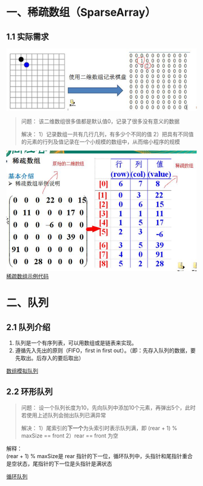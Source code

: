 # 一、稀疏数组（SparseArray）
## 1.1 实际需求
![稀疏数组实际需求.png](img/01-稀疏数组实际需求.png)   
> 问题：
> 该二维数组很多值都是默认值0，记录了很多没有意义的数据
> 
> 解决：
> 1）记录数组一共有几行几列，有多少个不同的值
> 2）把具有不同值的元素的行列及值记录在一个小规模的数组中，从而缩小程序的规模
> 

![稀疏数组示意图.png](img/02-稀疏数组示意图.png)   
[稀疏数组示例代码](../src/_01稀疏数组和队列/_01稀疏数组/SparseArray.java)


# 二、队列
## 2.1 队列介绍
1) 队列是一个有序列表，可以用数组或是链表来实现。   
2) 遵循先入先出的原则（FIFO，first in first out）。（即：先存入队列的数据，要先取出。后存入的要后取出）   

[数组模拟队列](../src/_01稀疏数组和队列/_02队列/ArrayQueueDemo.java)   

## 2.2 环形队列
> 问题：
> 设一个队列长度为10，先向队列中添加10个元素，再弹出5个，此时若使用上述队列会抛出队列已满异常
> 
> 解决：
> 1）尾索引的**下一个**为头索引时表示队列满，即 (rear + 1) % maxSize == front
> 2）rear == front 为空
> 

解释：   
(rear + 1) % maxSize是 rear 指针的下一位，循环队列中，头指针和尾指针重合是空状态，尾指针的下一位是头指针是满状态

[循环队列](../src/_01稀疏数组和队列/_02队列/CircleArrayQueueDemo.java)
